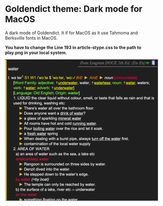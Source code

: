 # Goldendict theme: Dark mode for MacOS

A dark mode of Goldendict. It if for MacOS as it use Tahmoma and Berksville fonts in MacOS. 

**You have to change the Line 193 in article-stype.css to the path to play.png in your local system.** 

![Dark mode](./GoldenDict_dark.png)
